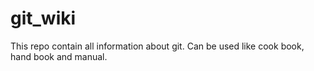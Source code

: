 # git_wiki
This repo contain all information about git. Can be used like cook book, hand book and manual.
